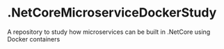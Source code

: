 # .NetCoreMicroserviceDockerStudy
A repository to study how microservices can be built in .NetCore using Docker containers
